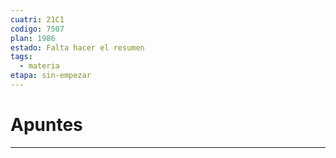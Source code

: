 ```yaml
---
cuatri: 21C1
codigo: 7507
plan: 1986
estado: Falta hacer el resumen
tags:
  - materia
etapa: sin-empezar
---
```

# Apuntes 
---

